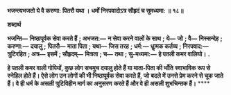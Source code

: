 **भजन्त्यभजतो ये वै करुणा: पितरौ यथा ।** **धर्मो निरपवादोऽत्र सौहृदं च सुमध्यमा: ॥ १८॥** 

**शब्दार्थ** 

**भजन्ति—** **निष्ठापूर्वक सेवा करते हैं** **; अभजत:—** **न सेवा करने वालों के साथ** **; ये—** **जो** **; वै—** **निस्सन्देह** **; करुणा:—** **दयालु** **;** **पितरौ—** **माता पिता** **; यथा—** **जिस तरह** **; धर्म:—** **धाॢमक कर्तव्य** **; निरपवाद:—** **त्रुटिरहित** **; अत्र—** **इसमें** **; सौहृदम्—** **मित्रता** **; च—** **तथा** **; सु-मध्यमा:—** **हे पतली कमर वालियो।** **.** 

**हे पतली कमर वाली गोपियों, कुछ लोग सचमुच दयालु होते हैं या माता-पिता की भाँति** **स्वाभाविक रूप से स्नेहिल होते हैं। ऐसे लोग उन लोगों की भी निष्ठापूर्वक सेवा करते हैं, जो** **बदले में उनसे प्रेम करने से चूक जाते हैं। वे ही धर्म के असली त्रुटिविहीन मार्ग का अनुसरण** **करते हैं और वे ही असली शुभचिन्तक हैं।** **** 